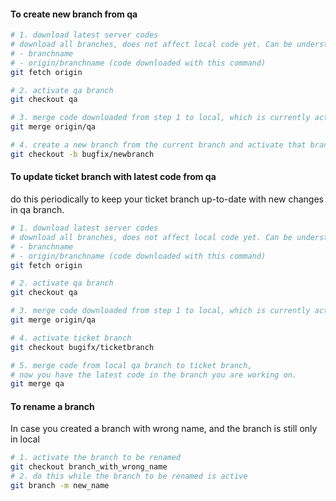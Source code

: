 #### To create new branch from qa
```sh
# 1. download latest server codes 
# download all branches, does not affect local code yet. Can be understood as storing 2 sets of codes in 2 different folders
# - branchname
# - origin/branchname (code downloaded with this command)
git fetch origin 

# 2. activate qa branch
git checkout qa 

# 3. merge code downloaded from step 1 to local, which is currently active (origin/qa -> qa)
git merge origin/qa

# 4. create a new branch from the current branch and activate that branch
git checkout -b bugfix/newbranch 
```

#### To update ticket branch with latest code from qa
do this periodically to keep your ticket branch up-to-date with new changes in qa branch.
```sh
# 1. download latest server codes 
# download all branches, does not affect local code yet. Can be understood as storing 2 sets of codes in 2 different folders
# - branchname
# - origin/branchname (code downloaded with this command)
git fetch origin

# 2. activate qa branch
git checkout qa

# 3. merge code downloaded from step 1 to local, which is currently active (origin/qa -> qa)
git merge origin/qa

# 4. activate ticket branch
git checkout bugifx/ticketbranch

# 5. merge code from local qa branch to ticket branch, 
# now you have the latest code in the branch you are working on.
git merge qa
```
#### To rename a branch
In case you created a branch with wrong name, and the branch is still only in local
```sh
# 1. activate the branch to be renamed
git checkout branch_with_wrong_name
# 2. do this while the branch to be renamed is active
git branch -m new_name
```

